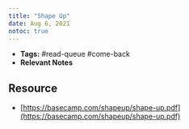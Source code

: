 ```yaml
---
title: "Shape Up"
date: Aug 6, 2021
notoc: true
---
```


- **Tags:** #read-queue #come-back 
- **Relevant Notes**

## Resource
- [https://basecamp.com/shapeup/shape-up.pdf](https://basecamp.com/shapeup/shape-up.pdf)